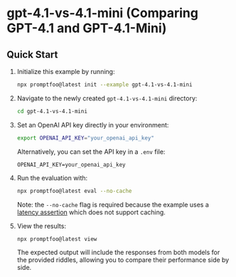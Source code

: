 # gpt-4.1-vs-4.1-mini (Comparing GPT-4.1 and GPT-4.1-Mini)

## Quick Start

1. Initialize this example by running:

   ```bash
   npx promptfoo@latest init --example gpt-4.1-vs-4.1-mini
   ```

2. Navigate to the newly created `gpt-4.1-vs-4.1-mini` directory:

   ```bash
   cd gpt-4.1-vs-4.1-mini
   ```

3. Set an OpenAI API key directly in your environment:

   ```bash
   export OPENAI_API_KEY="your_openai_api_key"
   ```

   Alternatively, you can set the API key in a `.env` file:

   ```
   OPENAI_API_KEY=your_openai_api_key
   ```

4. Run the evaluation with:

   ```bash
   npx promptfoo@latest eval --no-cache
   ```

   Note: the `--no-cache` flag is required because the example uses a [latency assertion](https://www.promptfoo.dev/docs/configuration/expected-outputs/deterministic/#latency) which does not support caching.

5. View the results:

   ```bash
   npx promptfoo@latest view
   ```

   The expected output will include the responses from both models for the provided riddles, allowing you to compare their performance side by side.
